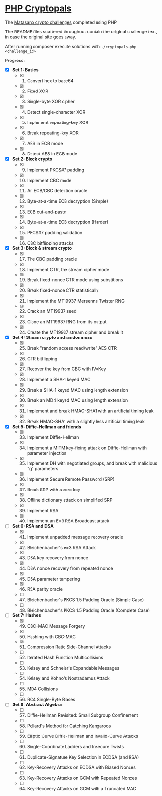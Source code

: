 # [PHP Cryptopals](https://github.com/lt/php-cryptopals)

The [Matasano crypto challenges](http://cryptopals.com/) completed using PHP

The README files scattered throughout contain the original challenge text, in case the original site goes away.

After running composer execute solutions with `./cryptopals.php <challenge_id>`

Progress:

- [x] **Set 1: Basics**
  - [x] 1. Convert hex to base64
  - [x] 2. Fixed XOR
  - [x] 3. Single-byte XOR cipher
  - [x] 4. Detect single-character XOR
  - [x] 5. Implement repeating-key XOR
  - [x] 6. Break repeating-key XOR
  - [x] 7. AES in ECB mode
  - [x] 8. Detect AES in ECB mode
- [x] **Set 2: Block crypto**
  - [x] 9. Implement PKCS#7 padding
  - [x] 10. Implement CBC mode
  - [x] 11. An ECB/CBC detection oracle
  - [x] 12. Byte-at-a-time ECB decryption (Simple)
  - [x] 13. ECB cut-and-paste
  - [x] 14. Byte-at-a-time ECB decryption (Harder)
  - [x] 15. PKCS#7 padding validation
  - [x] 16. CBC bitflipping attacks
- [x] **Set 3: Block & stream crypto**
  - [x] 17. The CBC padding oracle
  - [x] 18. Implement CTR, the stream cipher mode
  - [x] 19. Break fixed-nonce CTR mode using substitions
  - [x] 20. Break fixed-nonce CTR statistically
  - [x] 21. Implement the MT19937 Mersenne Twister RNG
  - [x] 22. Crack an MT19937 seed
  - [x] 23. Clone an MT19937 RNG from its output
  - [x] 24. Create the MT19937 stream cipher and break it
- [x] **Set 4: Stream crypto and randomness**
  - [x] 25. Break "random access read/write" AES CTR
  - [x] 26. CTR bitflipping
  - [x] 27. Recover the key from CBC with IV=Key
  - [x] 28. Implement a SHA-1 keyed MAC
  - [x] 29. Break a SHA-1 keyed MAC using length extension
  - [x] 30. Break an MD4 keyed MAC using length extension
  - [x] 31. Implement and break HMAC-SHA1 with an artificial timing leak
  - [x] 32. Break HMAC-SHA1 with a slightly less artificial timing leak
- [x] **Set 5: Diffie-Hellman and friends**
  - [x] 33. Implement Diffie-Hellman
  - [x] 34. Implement a MITM key-fixing attack on Diffie-Hellman with parameter injection
  - [x] 35. Implement DH with negotiated groups, and break with malicious "g" parameters
  - [x] 36. Implement Secure Remote Password (SRP)
  - [x] 37. Break SRP with a zero key
  - [x] 38. Offline dictionary attack on simplified SRP
  - [x] 39. Implement RSA
  - [x] 40. Implement an E=3 RSA Broadcast attack
- [ ] **Set 6: RSA and DSA**
  - [x] 41. Implement unpadded message recovery oracle
  - [x] 42. Bleichenbacher's e=3 RSA Attack
  - [x] 43. DSA key recovery from nonce
  - [x] 44. DSA nonce recovery from repeated nonce
  - [x] 45. DSA parameter tampering
  - [x] 46. RSA parity oracle
  - [ ] 47. Bleichenbacher's PKCS 1.5 Padding Oracle (Simple Case)
  - [ ] 48. Bleichenbacher's PKCS 1.5 Padding Oracle (Complete Case)
- [ ] **Set 7: Hashes**
  - [x] 49. CBC-MAC Message Forgery
  - [x] 50. Hashing with CBC-MAC
  - [x] 51. Compression Ratio Side-Channel Attacks
  - [ ] 52. Iterated Hash Function Multicollisions
  - [ ] 53. Kelsey and Schneier's Expandable Messages
  - [ ] 54. Kelsey and Kohno's Nostradamus Attack
  - [ ] 55. MD4 Collisions
  - [ ] 56. RC4 Single-Byte Biases
- [ ] **Set 8: Abstract Algebra**
  - [ ] 57. Diffie-Hellman Revisited: Small Subgroup Confinement
  - [ ] 58. Pollard's Method for Catching Kangaroos
  - [ ] 59. Elliptic Curve Diffie-Hellman and Invalid-Curve Attacks
  - [ ] 60. Single-Coordinate Ladders and Insecure Twists
  - [ ] 61. Duplicate-Signature Key Selection in ECDSA (and RSA)
  - [ ] 62. Key-Recovery Attacks on ECDSA with Biased Nonces
  - [ ] 63. Key-Recovery Attacks on GCM with Repeated Nonces
  - [ ] 64. Key-Recovery Attacks on GCM with a Truncated MAC
